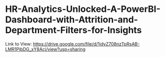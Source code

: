 # HR-Analytics-Unlocked-A-PowerBI-Dashboard-with-Attrition-and-Department-Filters-for-Insights

Link to View: https://drive.google.com/file/d/1jdyZ708nzTpRsAB-LMR1PjbDG_xY8Acj/view?usp=sharing

